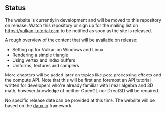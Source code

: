 Status
------

The website is currently in development and will be moved to this repository on release. Watch this repository or sign up for the mailing list on https://vulkan-tutorial.com to be notified as soon as the site is released.

A rough overview of the content that will be available on release:

* Setting up for Vulkan on Windows and Linux
* Rendering a simple triangle
* Using vertex and index buffers
* Uniforms, textures and samplers

More chapters will be added later on topics like post-processing effects and the compute API. Note that this will be first and foremost an API tutorial written for developers who're already familiar with linear algebra and 3D math, however knowledge of neither OpenGL nor Direct3D will be required.

No specific release date can be provided at this time. The website will be based on the [daux.io](https://github.com/justinwalsh/daux.io) framework.
